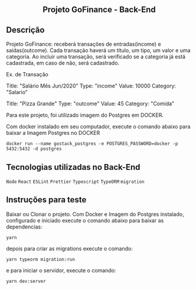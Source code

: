 <h2 align="center">
  Projeto GoFinance - Back-End
</h2>

## Descrição

  Projeto GoFinance: receberá transações de entradas(income) e saídas(outcome).
  Cada transação haverá um título, um tipo, um valor e uma categoria.
  Ao incluir uma transação, será verificado se a categoria já está cadastrada, em caso de não, será cadastrado.

  Ex. de Transação

  Title: "Salário Mês Jun/2020"
  Type: "income"
  Value: 10000
  Category: "Salario"

  Title: "Pizza Grande"
  Type: "outcome"
  Value: 45
  Category: "Comida"


Para este projeto, foi utilizado imagem do Postgres em DOCKER.

Com docker instalado em seu computador, execute o comando abaixo para baixar a Imagem Postgres no DOCKER

`docker run --name gostack_postgres -e POSTGRES_PASSWORD=docker -p 5432:5432 -d postgres`


## Tecnologias utilizadas no Back-End

  `Node` `React` `ESLint` `Prettier` `Typescript` `TypeORM` `migration`


## Instruções para teste

Baixar ou Clonar o projeto. Com Docker e Imagem do Postgres instalado, configurado e iniciado  execute o comando abaixo para baixar as dependencias:

`yarn`

depois para criar as migrations execute o comando:

`yarn typeorm migration:run`


e para iniciar o servidor, execute o comando:

`yarn dev:server`



